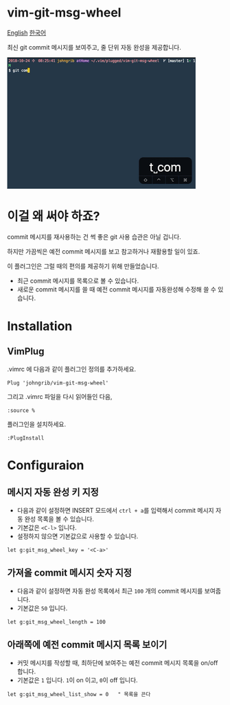 # vim-git-msg-wheel

[English](README.md) [한국어](README_kr.md)

최신 git commit 메시지를 보여주고, 줄 단위 자동 완성을 제공합니다.

![gif](vim-git-msg-wheel.gif)

# 이걸 왜 써야 하죠?

commit 메시지를 재사용하는 건 썩 좋은 git 사용 습관은 아닐 겁니다.

하지만 가끔씩은 예전 commit 메시지를 보고 참고하거나 재활용할 일이 있죠.

이 플러그인은 그럴 때의 편의를 제공하기 위해 만들었습니다.

* 최근 commit 메시지를 목록으로 볼 수 있습니다.
* 새로운 commit 메시지를 쓸 때 예전 commit 메시지를 자동완성해 수정해 쓸 수 있습니다.

# Installation

## VimPlug

.vimrc 에 다음과 같이 플러그인 정의를 추가하세요.

```viml
Plug 'johngrib/vim-git-msg-wheel'
```

그리고 .vimrc 파일을 다시 읽어들인 다음,

```
:source %
```

플러그인을 설치하세요.

```
:PlugInstall
```

# Configuraion

## 메시지 자동 완성 키 지정

* 다음과 같이 설정하면 INSERT 모드에서 `ctrl + a`를 입력해서 commit 메시지 자동 완성 목록을 볼 수 있습니다.
* 기본값은 `<C-l>` 입니다.
* 설정하지 않으면 기본값으로 사용할 수 있습니다.

```viml
let g:git_msg_wheel_key = '<C-a>'
```

## 가져올 commit 메시지 숫자 지정

* 다음과 같이 설정하면 자동 완성 목록에서 최근 `100` 개의 commit 메시지를 보여줍니다.
* 기본값은 `50` 입니다.

```viml
let g:git_msg_wheel_length = 100
```

## 아래쪽에 예전 commit 메시지 목록 보이기

* 커밋 메시지를 작성할 때, 최하단에 보여주는 예전 commit 메시지 목록을 on/off 합니다.
* 기본값은 `1` 입니다. `1`이 on 이고, `0`이 off 입니다.

```viml
let g:git_msg_wheel_list_show = 0   " 목록을 끈다
```

